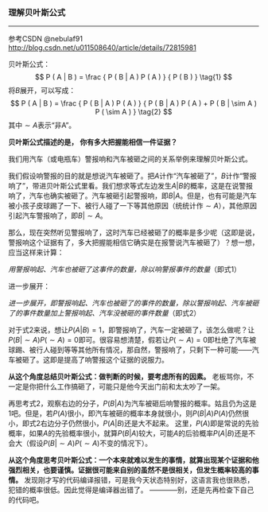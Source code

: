 ### 理解贝叶斯公式

------

参考CSDN @nebulaf91 <http://blog.csdn.net/u011508640/article/details/72815981>

贝叶斯公式：
$$
P ( A | B ) = \frac { P ( B | A ) P ( A ) } { P ( B ) } \tag{1}
$$
将$B$展开，可以写成：
$$
P ( A | B ) = \frac { P ( B | A ) P ( A ) } { P ( B | A ) P ( A ) + P ( B | \sim A ) P ( \sim A ) } \tag{2}
$$
其中$\sim A$表示“非A”。

**贝叶斯公式描述的是，** **你有多大把握能相信一件证据？**

我们用汽车（或电瓶车）警报响和汽车被砸之间的关系举例来理解贝叶斯公式。

我们假设响警报的目的就是想说汽车被砸了。把$A$计作“汽车被砸了”，$B$计作“警报响了”，带进贝叶斯公式里看。我们想求等式左边发生$A | B$的概率，这是在说警报响了，汽车也确实被砸了。汽车被砸引起警报响，即$B | A$。但是，也有可能是汽车被小孩子皮球踢了一下、被行人碰了一下等其他原因（统统计作$\sim A$），其他原因引起汽车警报响了，即$B | \sim A$。

那么，现在突然听见警报响了，这时汽车已经被砸了的概率是多少呢（这即是说，警报响这个证据有了，多大把握能相信它确实是在报警说汽车被砸了）？想一想，应当这样来计算：

*用警报响起、汽车也被砸了这事件的数量，除以响警报事件的数量*（即式1）

进一步展开：

*进一步展开，即警报响起、汽车也被砸了的事件的数量，除以警报响起、汽车被砸了的事件数量加上警报响起、汽车没被砸的事件数量*（即式2）

对于式2来说，想让$P ( A | B ) = 1$，即警报响了，汽车一定被砸了，该怎么做呢？让$P ( B | \sim A ) P ( \sim A ) = 0$即可。很容易想清楚，假若让$P ( \sim A ) = 0$即杜绝了汽车被球踢、被行人碰到等等其他所有情况，那自然，警报响了，只剩下一种可能——汽车被砸了。这即是提高了响警报这个证据的说服力。

**从这个角度总结贝叶斯公式：做判断的时候，要考虑所有的因素。** 老板骂你，不一定是你把什么工作搞砸了，可能只是他今天出门前和太太吵了一架。

再思考式2，观察右边的分子，$P ( B | A )$为汽车被砸后响警报的概率。姑且仍为这是1吧。但是，若$P ( A )$很小，即汽车被砸的概率本身就很小，则$P ( B | A ) P ( A )$仍然很小，即式2右边分子仍然很小，$P ( A | B )$还是大不起来。 这里，$P ( A )$即是常说的先验概率，如果$A$的先验概率很小，就算$P ( B | A )$较大，可能$A$的后验概率$P ( A | B )$还是不会大（假设$P ( B | \sim A ) P ( \sim A )$不变的情况下）。

**从这个角度思考贝叶斯公式：一个本来就难以发生的事情，就算出现某个证据和他强烈相关，也要谨慎。证据很可能来自别的虽然不是很相关，但发生概率较高的事情。** 发现刚才写的代码编译报错，可是我今天状态特别好，这语言我也很熟悉，犯错的概率很低。因此觉得是编译器出错了。 ————别，还是先再检查下自己的代码吧。